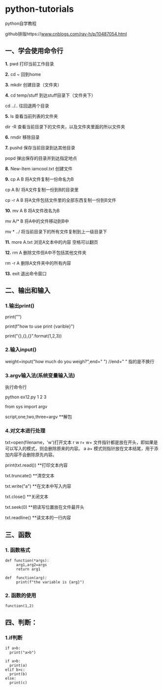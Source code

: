 # python-tutorials
python自学教程

github排版https://www.cnblogs.com/ray-h/p/10487054.html

## 一、学会使用命令行

**1.** pwd 打印当前工作目录

**2.** cd ~ 回到home

**3.** mkdir 创建目录（文件夹）

**4.** cd temp/stuff 到达stuff目录下（文件夹下）
  
  cd ../.. 往回退两个目录

**5.** ls 查看当前列表的文件夹
  
  dir -R 查看当前目录下的文件夹，以及文件夹里面的所以文件夹

**6.** rmdir 移除目录

**7.** pushd 保存当前目录到达其他目录
  
   popd  弹出保存的目录并到达指定地点

**8.** New-Item  iamcool.txt 创建文件 

**9.** cp A B 将A文件复制一份命名为B
  
  cp A B/ 将A文件复制一份到B的目录里
  
  cp -r A B 将A文件包括文件里的全部东西复制一份到B文件

**10.** mv A B 将A文件改名为B
  
   mv A/* B 将A中的文件移动到B中
    
   mv * ../ 将当前目录下的所有文件复制到上一级目录下

**11.** more  A.txt 浏览A文本中的内容 空格可以翻页

**12.** rm A 删除文件但A中不包括其他文件夹
    
   rm -r A 删除A文件夹中的所有内容

**13.** exit 退出命令窗口 

## 二、输出和输入

### 1.输出print()

print("")

print(f"how to use print {varible}")

print("{},{},{}".format(1,2,3))

### 2.输入input()

weight=input("how much do you weigh?",end=" ") //end=" " 指的是不换行

### 3.argv输入法(系统变量输入法)

执行命令行

python ex12.py 1 2 3

from sys import argv

script,one,two,three=argv **解包

### 4.对文本进行处理

txt=open(filename，'w')打开文本 r w r+ w+ 文件指针都是放在开头，即如果是可以写入的模式，则会删除原来的内容。 a a+ 模式则指针放在文本结尾，用于添加内容不会删除原先内容。


print(txt.read())  **打印文本内容

txt.truncate() **清空文本

txt.write("a") **在文本中写入内容

txt.close() **关闭文本

txt.seek(0) **把读写位置放在文件最开头

txt.readline()  **读文本的一行内容

## 三、函数

### 1. 函数格式

    def function(*args):
         arg1,arg2=args
         return arg1
    
    def  function(arg):
         print(f"the variable is {arg}")

### 2. 函数的使用

    function(1,2)

## 四、判断：

### 1.if判断
   
  
    if a>b:
      print("a>b")
    
    if a>b:
      print(a)
    elif b>c:
      print(b)
    else:
      print(c)
   
    



